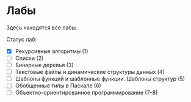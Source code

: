 # Лабы

Здесь находятся все лабы. 

Статус лаб:
 - [x] Рекурсивные алгоритмы (1)
 - [ ] Списки (2)
 - [ ] Бинарные деревья (3)
 - [ ] Текстовые файлы и динамические структуры данных (4)
 - [ ] Шаблоны функций и шаблонные функции. Шаблоны структур (5)
 - [ ] Обобщенные типы в Паскале (6)
 - [ ] Объектно-ориентированное программирование (7-8)